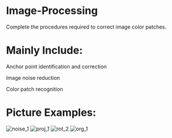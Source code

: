 # Image-Processing

Complete the procedures required to correct image color patches.

# Mainly Include:

Anchor point identification and correction

Image noise reduction

Color patch recognition

# Picture Examples:

![noise_1](https://github.com/DKsoup/Image-Processing/assets/123116278/f50e9517-4594-4a26-a78f-e70629954092)
![proj_1](https://github.com/DKsoup/Image-Processing/assets/123116278/41a88275-7545-4485-953d-3caec7c61c2b)
![rot_2](https://github.com/DKsoup/Image-Processing/assets/123116278/5560bb6d-9630-4ae3-bf6e-2da0b2db10e7)
![org_1](https://github.com/DKsoup/Image-Processing/assets/123116278/1d7f366a-0a09-46c7-9447-86c1ced4d73d)
